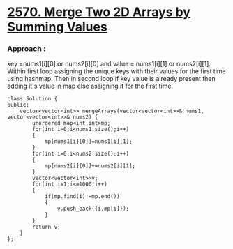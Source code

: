 # <a href="https://leetcode.com/problems/merge-two-2d-arrays-by-summing-values/">2570. Merge Two 2D Arrays by Summing Values</a>

### Approach :
key =nums1[i][0] or nums2[i][0] and value = nums1[i][1] or nums2[i][1].
Within first loop assigning the unique keys with their values for the first time using hashmap.
Then in second loop if key value is already present then adding it's value in map else assigning it for the first time.
```
class Solution {
public:
    vector<vector<int>> mergeArrays(vector<vector<int>>& nums1, vector<vector<int>>& nums2) {
        unordered_map<int,int>mp;
        for(int i=0;i<nums1.size();i++)
        {
            mp[nums1[i][0]]=nums1[i][1];
        }
        for(int i=0;i<nums2.size();i++)
        {
            mp[nums2[i][0]]+=nums2[i][1];
        }
        vector<vector<int>>v;
        for(int i=1;i<=1000;i++)
        {
            if(mp.find(i)!=mp.end())
            {
                v.push_back({i,mp[i]});
            }
        }
        return v;
    }
};
```